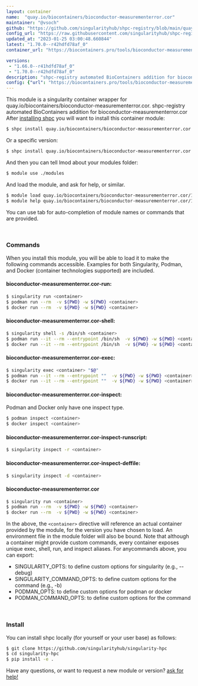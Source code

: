 ```yaml
---
layout: container
name:  "quay.io/biocontainers/bioconductor-measurementerror.cor"
maintainer: "@vsoch"
github: "https://github.com/singularityhub/shpc-registry/blob/main/quay.io/biocontainers/bioconductor-measurementerror.cor/container.yaml"
config_url: "https://raw.githubusercontent.com/singularityhub/shpc-registry/main/quay.io/biocontainers/bioconductor-measurementerror.cor/container.yaml"
updated_at: "2023-01-25 03:00:48.660844"
latest: "1.70.0--r42hdfd78af_0"
container_url: "https://biocontainers.pro/tools/bioconductor-measurementerror.cor"

versions:
 - "1.66.0--r41hdfd78af_0"
 - "1.70.0--r42hdfd78af_0"
description: "shpc-registry automated BioContainers addition for bioconductor-measurementerror.cor"
config: {"url": "https://biocontainers.pro/tools/bioconductor-measurementerror.cor", "maintainer": "@vsoch", "description": "shpc-registry automated BioContainers addition for bioconductor-measurementerror.cor", "latest": {"1.70.0--r42hdfd78af_0": "sha256:7e05bd98b815c05b2d888b3e9fb6756702b7dadbe75b9989e6d1b56cb5138599"}, "tags": {"1.66.0--r41hdfd78af_0": "sha256:e73e8cfc007d43f29c6cff440db323ab24ebebfe13067043d99bf0b5a7ec88e7", "1.70.0--r42hdfd78af_0": "sha256:7e05bd98b815c05b2d888b3e9fb6756702b7dadbe75b9989e6d1b56cb5138599"}, "docker": "quay.io/biocontainers/bioconductor-measurementerror.cor"}
---
```


This module is a singularity container wrapper for quay.io/biocontainers/bioconductor-measurementerror.cor.
shpc-registry automated BioContainers addition for bioconductor-measurementerror.cor
After [installing shpc](#install) you will want to install this container module:


```bash
$ shpc install quay.io/biocontainers/bioconductor-measurementerror.cor
```

Or a specific version:

```bash
$ shpc install quay.io/biocontainers/bioconductor-measurementerror.cor:1.70.0--r42hdfd78af_0
```

And then you can tell lmod about your modules folder:

```bash
$ module use ./modules
```

And load the module, and ask for help, or similar.

```bash
$ module load quay.io/biocontainers/bioconductor-measurementerror.cor/1.70.0--r42hdfd78af_0
$ module help quay.io/biocontainers/bioconductor-measurementerror.cor/1.70.0--r42hdfd78af_0
```

You can use tab for auto-completion of module names or commands that are provided.

<br>

### Commands

When you install this module, you will be able to load it to make the following commands accessible.
Examples for both Singularity, Podman, and Docker (container technologies supported) are included.

#### bioconductor-measurementerror.cor-run:

```bash
$ singularity run <container>
$ podman run --rm  -v ${PWD} -w ${PWD} <container>
$ docker run --rm  -v ${PWD} -w ${PWD} <container>
```

#### bioconductor-measurementerror.cor-shell:

```bash
$ singularity shell -s /bin/sh <container>
$ podman run --it --rm --entrypoint /bin/sh  -v ${PWD} -w ${PWD} <container>
$ docker run --it --rm --entrypoint /bin/sh  -v ${PWD} -w ${PWD} <container>
```

#### bioconductor-measurementerror.cor-exec:

```bash
$ singularity exec <container> "$@"
$ podman run --it --rm --entrypoint ""  -v ${PWD} -w ${PWD} <container> "$@"
$ docker run --it --rm --entrypoint ""  -v ${PWD} -w ${PWD} <container> "$@"
```

#### bioconductor-measurementerror.cor-inspect:

Podman and Docker only have one inspect type.

```bash
$ podman inspect <container>
$ docker inspect <container>
```

#### bioconductor-measurementerror.cor-inspect-runscript:

```bash
$ singularity inspect -r <container>
```

#### bioconductor-measurementerror.cor-inspect-deffile:

```bash
$ singularity inspect -d <container>
```



#### bioconductor-measurementerror.cor

```bash
$ singularity run <container>
$ podman run --rm  -v ${PWD} -w ${PWD} <container>
$ docker run --rm  -v ${PWD} -w ${PWD} <container>
```


In the above, the `<container>` directive will reference an actual container provided
by the module, for the version you have chosen to load. An environment file in the
module folder will also be bound. Note that although a container
might provide custom commands, every container exposes unique exec, shell, run, and
inspect aliases. For anycommands above, you can export:

 - SINGULARITY_OPTS: to define custom options for singularity (e.g., --debug)
 - SINGULARITY_COMMAND_OPTS: to define custom options for the command (e.g., -b)
 - PODMAN_OPTS: to define custom options for podman or docker
 - PODMAN_COMMAND_OPTS: to define custom options for the command

<br>

### Install

You can install shpc locally (for yourself or your user base) as follows:

```bash
$ git clone https://github.com/singularityhub/singularity-hpc
$ cd singularity-hpc
$ pip install -e .
```

Have any questions, or want to request a new module or version? [ask for help!](https://github.com/singularityhub/singularity-hpc/issues)